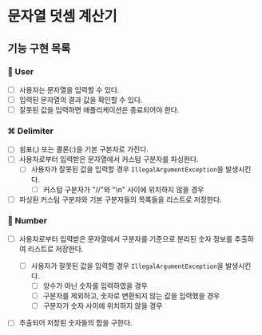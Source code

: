 # 문자열 덧셈 계산기
## 기능 구현 목록
### 👥 User
-[ ] 사용자는 문자열을 입력할 수 있다.
-[ ] 입력된 문자열의 결과 값을 확인할 수 있다.
-[ ] 잘못된 값을 입력하면 애플리케이션은 종료되어야 한다.

### ⌘ Delimiter
-[ ] 쉼표(,) 또는 콜론(:)을 기본 구본자로 가진다.
-[ ] 사용자로부터 입력받은 문자열에서 커스텀 구분자를 파싱한다.
    -[ ] 사용자가 잘못된 값을 입력할 경우 `IllegalArgumentException`을 발생시킨다.
        -[ ] 커스텀 구분자가 "//"와 "\n" 사이에 위치하지 않을 경우
-[ ] 파싱된 커스텀 구분자와 기본 구분자들의 목록들을 리스트로 저장한다.

### 🔢 Number
-[ ] 사용자로부터 입력받은 문자열에서 구분자를 기준으로 분리된 숫자 정보를 추출하여 리스트로 저장한다.
    -[ ] 사용자가 잘못된 값을 입력할 경우 `IllegalArgumentException`을 발생시킨다.
        -[ ] 양수가 아닌 숫자를 입력하였을 경우
        -[ ] 구분자를 제외하고, 숫자로 변환되지 않는 값을 입력했을 경우
        -[ ] 구분자가 숫자 사이에 위치하지 않을 경우
-[ ] 추출되어 저장된 숫자들의 합을 구한다.
    